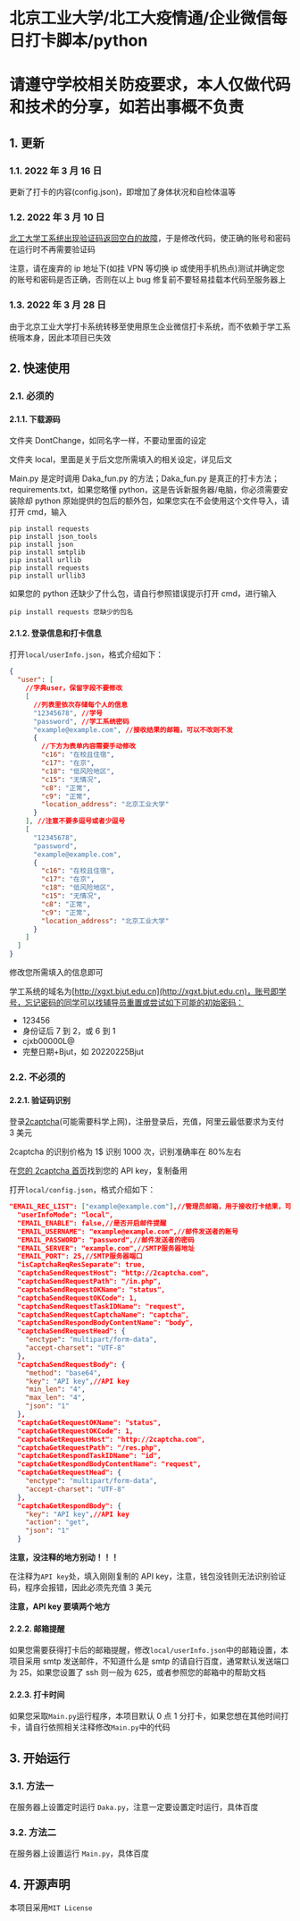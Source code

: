 # 北京工业大学/北工大疫情通/企业微信每日打卡脚本/python

# 请遵守学校相关防疫要求，本人仅做代码和技术的分享，如若出事概不负责

## 1. 更新

### 1.1. 2022 年 3 月 16 日

更新了打卡的内容(config.json)，即增加了身体状况和自检体温等

### 1.2. 2022 年 3 月 10 日

[北工大学工系统出现验证码返回空白的故障](https://hty.ink/1802/ "北工大学工系统出现验证码返回空白的故障")，于是修改代码，使正确的账号和密码在运行时不再需要验证码

注意，请在废弃的 ip 地址下(如挂 VPN 等切换 ip 或使用手机热点)测试并确定您的账号和密码是否正确，否则在以上 bug 修复前不要轻易挂载本代码至服务器上

### 1.3. 2022 年 3 月 28 日

由于北京工业大学打卡系统转移至使用原生企业微信打卡系统，而不依赖于学工系统哦本身，因此本项目已失效

## 2. 快速使用

### 2.1. 必须的

#### 2.1.1. 下载源码

文件夹 DontChange，如同名字一样，不要动里面的设定

文件夹 local，里面是关于后文您所需填入的相关设定，详见后文

Main.py 是定时调用 Daka_fun.py 的方法；Daka_fun.py 是真正的打卡方法；requirements.txt，如果您略懂 python，这是告诉新服务器/电脑，你必须需要安装除却 python 原始提供的包后的额外包，如果您实在不会使用这个文件导入，请打开 cmd，输入

```
pip install requests
pip install json_tools
pip install json
pip install smtplib
pip install urllib
pip install requests
pip install urllib3
```

如果您的 python 还缺少了什么包，请自行参照错误提示打开 cmd，进行输入

```
pip install requests 您缺少的包名
```

#### 2.1.2. 登录信息和打卡信息

打开`local/userInfo.json`，格式介绍如下：

```json
{
  "user": [
    //字典user，保留字段不要修改
    [
      //列表里依次存储每个人的信息
      "12345678", //学号
      "password", //学工系统密码
      "example@example.com", //接收结果的邮箱，可以不改则不发
      {
        //下方为表单内容需要手动修改
        "c16": "在校且住宿",
        "c17": "在京",
        "c18": "低风险地区",
        "c15": "无情况",
        "c8": "正常",
        "c9": "正常",
        "location_address": "北京工业大学"
      }
    ], //注意不要多逗号或者少逗号
    [
      "12345678",
      "password",
      "example@example.com",
      {
        "c16": "在校且住宿",
        "c17": "在京",
        "c18": "低风险地区",
        "c15": "无情况",
        "c8": "正常",
        "c9": "正常",
        "location_address": "北京工业大学"
      }
    ]
  ]
}
```

修改您所需填入的信息即可

学工系统的域名为[http://xgxt.bjut.edu.cn](http://xgxt.bjut.edu.cn)，账号即学号，忘记密码的同学可以找辅导员重置或尝试如下可能的初始密码：

- 123456
- 身份证后 7 到 2，或 6 到 1
- cjxb00000L@
- 完整日期+Bjut，如 20220225Bjut

### 2.2. 不必须的

#### 2.2.1. 验证码识别

登录[2captcha](https://2captcha.com/)(可能需要科学上网)，注册登录后，充值，阿里云最低要求为支付 3 美元

2captcha 的识别价格为 1$ 识别 1000 次，识别准确率在 80%左右

在[您的 2captcha 首页](https://2captcha.com/enterpage)找到您的 API key，复制备用

打开`local/config.json`，格式介绍如下：

```json
"EMAIL_REC_LIST": ["example@example.com"],//管理员邮箱，用于接收打卡结果，可以不改
  "userInfoMode": "local",
  "EMAIL_ENABLE": false,//是否开启邮件提醒
  "EMAIL_USERNAME": "example@example.com",//邮件发送者的账号
  "EMAIL_PASSWORD": "password",//邮件发送者的密码
  "EMAIL_SERVER": "example.com",//SMTP服务器地址
  "EMAIL_PORT": 25,//SMTP服务器端口
  "isCaptchaReqResSeparate": true,
  "captchaSendRequestHost": "http://2captcha.com",
  "captchaSendRequestPath": "/in.php",
  "captchaSendRequestOKName": "status",
  "captchaSendRequestOKCode": 1,
  "captchaSendRequestTaskIDName": "request",
  "captchaSendRequestCaptchaName": "captcha",
  "captchaSendRespondBodyContentName": "body",
  "captchaSendRequestHead": {
    "enctype": "multipart/form-data",
    "accept-charset": "UTF-8"
  },
  "captchaSendRequestBody": {
    "method": "base64",
    "key": "API key",//API key
    "min_len": "4",
    "max_len": "4",
    "json": "1"
  },
  "captchaGetRequestOKName": "status",
  "captchaGetRequestOKCode": 1,
  "captchaGetRequestHost": "http://2captcha.com",
  "captchaGetRequestPath": "/res.php",
  "captchaGetRespondTaskIDName": "id",
  "captchaGetRespondBodyContentName": "request",
  "captchaGetRequestHead": {
    "enctype": "multipart/form-data",
    "accept-charset": "UTF-8"
  },
  "captchaGetRespondBody": {
    "key": "API key",//API key
    "action": "get",
    "json": "1"
  }
```

**注意，没注释的地方别动！！！**

在注释为`API key`处，填入刚刚复制的 API key，注意，钱包没钱则无法识别验证码，程序会报错，因此必须先充值 3 美元

**注意，API key 要填两个地方**

#### 2.2.2. 邮箱提醒

如果您需要获得打卡后的邮箱提醒，修改`local/userInfo.json`中的邮箱设置，本项目采用 smtp 发送邮件，不知道什么是 smtp 的请自行百度，通常默认发送端口为 25，如果您设置了 ssh 则一般为 625，或者参照您的邮箱中的帮助文档

#### 2.2.3. 打卡时间

如果您采取`Main.py`运行程序，本项目默认 0 点 1 分打卡，如果您想在其他时间打卡，请自行依照相关注释修改`Main.py`中的代码

## 3. 开始运行

### 3.1. 方法一

在服务器上设置定时运行 `Daka.py`，注意一定要设置定时运行，具体百度

### 3.2. 方法二

在服务器上设置运行 `Main.py`，具体百度

## 4. 开源声明

本项目采用`MIT License`
